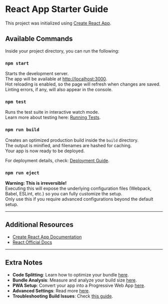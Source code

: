 # React App Starter Guide

This project was initialized using [Create React App](https://github.com/facebook/create-react-app).

## Available Commands

Inside your project directory, you can run the following:

### `npm start`
Starts the development server.  
The app will be available at [http://localhost:3000](http://localhost:3000).  
Hot reloading is enabled, so the page will refresh when changes are saved.  
Linting errors, if any, will also appear in the console.

### `npm test`
Runs the test suite in interactive watch mode.  
Learn more about testing here: [Running Tests](https://facebook.github.io/create-react-app/docs/running-tests).

### `npm run build`
Creates an optimized production build inside the `build` directory.  
The output is minified, and filenames are hashed for caching.  
Your app is now ready to be deployed.

For deployment details, check: [Deployment Guide](https://facebook.github.io/create-react-app/docs/deployment).

### `npm run eject`
**Warning: This is irreversible!**  
Executing this will expose the underlying configuration files (Webpack, Babel, ESLint, etc.) so you can fully customize the setup.  
Only use this if you require advanced configurations beyond the default setup.

---

## Additional Resources

- [Create React App Documentation](https://facebook.github.io/create-react-app/docs/getting-started)  
- [React Official Docs](https://reactjs.org/)  

---

## Extra Notes

- **Code Splitting**: Learn how to optimize your bundle [here](https://facebook.github.io/create-react-app/docs/code-splitting).  
- **Bundle Analysis**: Measure and analyze your build size [here](https://facebook.github.io/create-react-app/docs/analyzing-the-bundle-size).  
- **PWA Setup**: Convert your app into a Progressive Web App [here](https://facebook.github.io/create-react-app/docs/making-a-progressive-web-app).  
- **Advanced Settings**: Read more [here](https://facebook.github.io/create-react-app/docs/advanced-configuration).  
- **Troubleshooting Build Issues**: Check [this guide](https://facebook.github.io/create-react-app/docs/troubleshooting#npm-run-build-fails-to-minify).